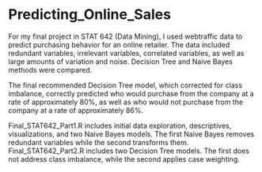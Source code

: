 # Predicting_Online_Sales

For my final project in STAT 642 (Data Mining), I used webtraffic data to predict purchasing behavior for an online retailer. The data included redundant variables, irrelevant variables, correlated variables, as well as large amounts of variation and noise. Decision Tree and Naive Bayes methods were compared. 

The final recommended Decision Tree model, which corrected for class imbalance, correctly predicted who would purchase from the company at a rate of approximately 80%, as well as who would not purchase from the company at a rate of approximately 86%.

Final_STAT642_Part1.R includes initial data exploration, descriptives, visualizations, and two Naive Bayes models. The first Naive Bayes removes redundant variables while the second transforms them. Final_STAT642_Part2.R includes two Decision Tree models. The first does not address class imbalance, while the second applies case weighting.


